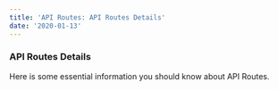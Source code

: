 ```yaml
---
title: 'API Routes: API Routes Details'
date: '2020-01-13'
---
```


### API Routes Details

Here is some essential information you should know about API Routes.


